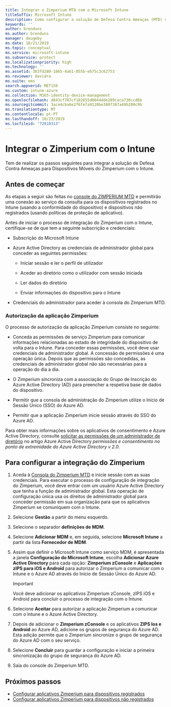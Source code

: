 ```yaml
---
title: Integrar o Zimperium MTD com o Microsoft Intune
titleSuffix: Microsoft Intune
description: Como configurar a solução de Defesa Contra Ameaças (MTD) do Zimperium com o Microsoft Intune para controlar o acesso aos seus recursos empresariais a partir de dispositivos móveis.
keywords: ''
author: brenduns
ms.author: brenduns
manager: dougeby
ms.date: 10/21/2019
ms.topic: conceptual
ms.service: microsoft-intune
ms.subservice: protect
ms.localizationpriority: high
ms.technology: ''
ms.assetid: 363fd280-1865-4a61-855b-eb75c3c62753
ms.reviewer: davidra
ms.suite: ems
search.appverid: MET150
ms.custom: intune-azure
ms.collection: M365-identity-device-management
ms.openlocfilehash: d843cf707cf182655d0044dde289caca730ccd6b
ms.sourcegitcommit: 3ace4cba6e2f6fefa9120be3807387a49b200c9b
ms.translationtype: MT
ms.contentlocale: pt-PT
ms.lasthandoff: 10/23/2019
ms.locfileid: "72810313"
---
```

# <a name="integrate-zimperium-with-intune"></a>Integrar o Zimperium com o Intune

Tem de realizar os passos seguintes para integrar a solução de Defesa Contra Ameaças para Dispositivos Móveis do Zimperium com o Intune.

## <a name="before-you-begin"></a>Antes de começar

As etapas a seguir são feitas no [console do ZIMPERIUM MTD](https://www.zimperium.com/platform) e permitirão uma conexão ao serviço da consulta para os dispositivos registrados no Intune (usando a conformidade do dispositivo) e dispositivos não registrados (usando políticas de proteção de aplicativo).

Antes de iniciar o processo de integração do Zimperium com o Intune, certifique-se de que tem a seguinte subscrição e credenciais:

- Subscrição do Microsoft Intune

- Azure Active Directory as credenciais de administrador global para conceder as seguintes permissões:

  - Iniciar sessão e ler o perfil de utilizador

  - Aceder ao diretório como o utilizador com sessão iniciada

  - Ler dados do diretório

  - Enviar informações do dispositivo para o Intune

- Credenciais do administrador para aceder à consola do Zimperium MTD.

### <a name="zimperium-app-authorization"></a>Autorização da aplicação Zimperium

O processo de autorização da aplicação Zimperium consiste no seguinte:

- Conceda as permissões de serviço Zimperium para comunicar informações relacionadas ao estado de integridade do dispositivo de volta para o Intune. Para conceder essas permissões, você deve usar credenciais de administrador global. A concessão de permissões é uma operação única. Depois que as permissões são concedidas, as credenciais de administrador global não são necessárias para a operação do dia a dia.

- O Zimperium sincroniza com a associação do Grupo de Inscrição do Azure Active Directory (AD) para preencher a respetiva base de dados do dispositivo.

- Permitir que a consola de administração do Zimperium utilize o Início de Sessão Único (SSO) do Azure AD.

- Permitir que a aplicação Zimperium inicie sessão através do SSO do Azure AD.

Para obter mais informações sobre os aplicativos de consentimento e Azure Active Directory, consulte [solicitar as permissões de um administrador de diretório](https://docs.microsoft.com/azure/active-directory/develop/v2-permissions-and-consent#request-the-permissions-from-a-directory-admin) no artigo Azure Active Directory *permissões e consentimento no ponto de extremidade do Azure Active Directory v 2.0*.


## <a name="to-set-up-zimperium-integration"></a>Para configurar a integração do Zimperium

1. Aceda à [Consola do Zimperium MTD](https://www.zimperium.com/platform) e inicie sessão com as suas credenciais. Para executar o processo de configuração de integração do Zimperium, você deve entrar com um usuário Azure Active Directory que tenha a função de administrador global. Esta operação de configuração única usa os direitos de administrador global para conceder permissão em sua organização para que os aplicativos Zimperium se comuniquem com o Intune. 

2. Selecione **Gestão** a partir do menu esquerdo.

3. Selecione o separador **definições de MDM**.

4. Selecione **Adicionar MDM** e, em seguida, selecione **Microsoft Intune** a partir da lista **Fornecedor de MDM**.

5. Assim que definir o Microsoft Intune como serviço MDM, é apresentada a janela **Configuração do Microsoft Intune**, escolha **Adicionar Azure Active Directory** para cada opção: **Zimperium zConsole** e **Aplicações zIPS para iOS e Android** para autorizar o Zimperium a comunicar com o Intune e o Azure AD através do Início de Sessão Único do Azure AD.

    > [!IMPORTANT]  
    > Você deve adicionar os aplicativos Zimperium zConsole, zIPS iOS e Android para concluir o processo de integração com o Intune.

6. Selecione **Aceitar** para autorizar a aplicação Zimperium a comunicar com o Intune e o Azure Active Directory.

7. Depois de adicionar o **Zimperium zConsole** e os aplicativos **ZIPS Ios e Android** ao Azure AD, adicione os grupos de segurança do Azure AD. Esta adição permite que o Zimperium sincronize o grupo de segurança do Azure AD com o seu serviço.

8. Selecione **Concluir** para guardar a configuração e iniciar a primeira sincronização do grupo de segurança do Azure AD.

9. Saia do console do Zimperium MTD.

## <a name="next-steps"></a>Próximos passos

- [Configurar aplicativos Zimperium para dispositivos registrados](mtd-apps-ios-app-configuration-policy-add-assign.md)
- [Configurar aplicativos Zimperium para dispositivos não registrados](~/protect/mtd-add-apps-unenrolled-devices.md)
